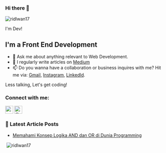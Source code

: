 ### Hi there 👋

<p align="left"> <img src="https://komarev.com/ghpvc/?username=ridlwan17&label=Profile%20views&color=0e75b6&style=flat" alt="ridlwan17" /> </p>

I'm Dev!
## I'm a Front End Development

- 💬 Ask me about anything relevant to Web Development.
- 📝 I regularly write articles on [Medium](https://dharidwan.medium.com/)
- 📫 Do you wanna have a collaboration or business inquires with me? Hit me via: [Gmail](mohridwan1707@gmail.com), [Instagram](https://instagram.com/dharidwan), [LinkedId](https://www.linkedin.com/in/dharidwanid/).

Less talking, Let's get coding!

### Connect with me:


<a href="https://instagram.com/dharidwan" target="blank"><img align="center" src="https://cdn.jsdelivr.net/npm/simple-icons@3.0.1/icons/instagram.svg" alt="veeuix" height="25" width="25" /></a>
<a href="https://medium.com/@dharidwan" target="blank"><img align="center" src="https://cdn.jsdelivr.net/npm/simple-icons@3.0.1/icons/medium.svg" alt="@devirukmanab" height="25" width="25" /></a>
</p>


### 📕 Latest Article Posts

<!-- BLOG-POST-LIST:START -->

- [Memahami Konsep Logika AND dan OR di Dunia Programming](https://dharidwan.medium.com/memahami-konsep-logika-and-dan-or-di-dunia-programming-dfd559352d78)


<!-- BLOG-POST-LIST:END -->


<p>&nbsp;<img align="center" src="https://github-readme-stats.vercel.app/api?username=ridlwan17&&hide=contribs,prs&show_icons=true&theme=tokyonightn" alt="ridlwan17" /></p>


